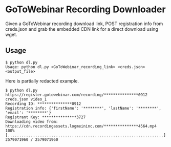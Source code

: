 # GoToWebinar Recording Downloader
Given a GoToWebinar recording download link, POST registration info from creds.json and grab
the embedded CDN link for a direct download using wget.

## Usage
```console
$ python dl.py
Usage: python dl.py <GoToWebinar_recording_link> <creds.json> <output_file>
```
Here is partially redacted example.
```console
$ python dl.py https://register.gotowebinar.com/recording/***************0912 creds.json video_1
Recording ID: ***************0912
Registration info: {'firstName': '********', 'lastName': '********', 'email': '********'}
Registrant Key: ***************3727
Downloading video from: https://cdn.recordingassets.logmeininc.com/***************4564.mp4
100% [....................................................................] 2579071960 / 2579071960
```

